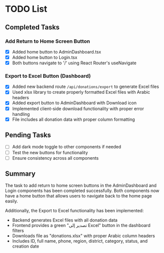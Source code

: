 # TODO List

## Completed Tasks

### Add Return to Home Screen Button
- [x] Added home button to AdminDashboard.tsx
- [x] Added home button to Login.tsx
- [x] Both buttons navigate to '/' using React Router's useNavigate

### Export to Excel Button (Dashboard)
- [x] Added new backend route `/api/donations/export` to generate Excel files
- [x] Used xlsx library to create properly formatted Excel files with Arabic headers
- [x] Added export button to AdminDashboard with Download icon
- [x] Implemented client-side download functionality with proper error handling
- [x] File includes all donation data with proper column formatting

## Pending Tasks

- [ ] Add dark mode toggle to other components if needed
- [ ] Test the new buttons for functionality
- [ ] Ensure consistency across all components

## Summary

The task to add return to home screen buttons in the AdminDashboard and Login components has been completed successfully. Both components now have a home button that allows users to navigate back to the home page easily.

Additionally, the Export to Excel functionality has been implemented:
- Backend generates Excel files with all donation data
- Frontend provides a green "تصدير إلى Excel" button in the dashboard filters
- Downloads file as "donations.xlsx" with proper Arabic column headers
- Includes ID, full name, phone, region, district, category, status, and creation date
